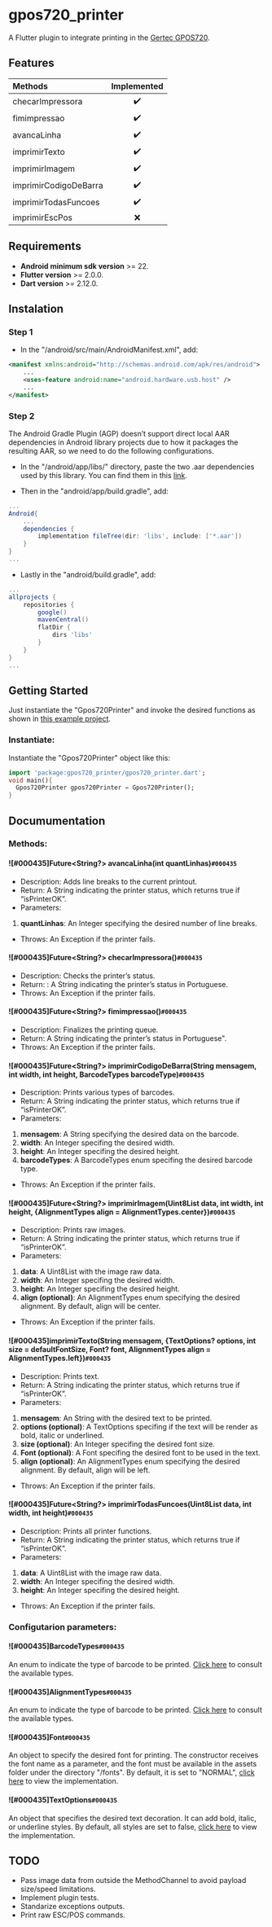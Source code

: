 # gpos720_printer

A Flutter plugin to integrate printing in the <a href="https://www.gertec.com.br/produtos/gpos720/">Gertec GPOS720</a>.

## Features

| Methods               | Implemented |
|:----------------------|:-----------:|
| checarImpressora      |     ✔️      |
| fimimpressao          |     ✔️      |
| avancaLinha           |     ✔️      |
| imprimirTexto         |     ✔️      |
| imprimirImagem        |     ✔️      |
| imprimirCodigoDeBarra |     ✔️      |
| imprimirTodasFuncoes  |     ✔️      |
| imprimirEscPos        |     ❌️      |

## Requirements

* <b>Android minimum sdk version</b> >= 22.
* <b>Flutter version</b> >= 2.0.0.
* <b>Dart version</b> >= 2.12.0.

## Instalation

### Step 1

* In the "/android/src/main/AndroidManifest.xml", add:
```xml
<manifest xmlns:android="http://schemas.android.com/apk/res/android">
    ...
    <uses-feature android:name="android.hardware.usb.host" />
    ...
</manifest>
```

### Step 2

The Android Gradle Plugin (AGP) doesn’t support direct local AAR dependencies in Android library projects due to how it packages the resulting AAR, so we need to do the following configurations.

* In the "/android/app/libs/" directory, paste the two .aar dependencies used by this library. You can find them in this <a href="https://github.com/PaoloDooM/gpos720_printer/tree/master/android/libs">link</a>.

* Then in the "android/app/build.gradle", add:
```gradle
...
Android{
    ...
    dependencies {
        implementation fileTree(dir: 'libs', include: ['*.aar'])
    }
}
...
```

* Lastly in the "android/build.gradle", add:
```gradle
...
allprojects {
    repositories {
        google()
        mavenCentral()
        flatDir {
            dirs 'libs'
        }
    }
}
...
```

## Getting Started

Just instantiate the "Gpos720Printer" and invoke the desired functions as shown in <a href="https://github.com/PaoloDooM/gpos720_printer/blob/master/example/lib/main.dart">this example project</a>.

### Instantiate:

Instantiate the "Gpos720Printer" object like this:
```dart
import 'package:gpos720_printer/gpos720_printer.dart';
void main(){
  Gpos720Printer gpos720Printer = Gpos720Printer();
}
```

## Documumentation

### Methods:

#### ![#000435]<b>Future<String?> avancaLinha(int quantLinhas)</b>`#000435`
* Description: Adds line breaks to the current printout.
* Return: A String indicating the printer status, which returns true if “isPrinterOK”.
* Parameters: 
1. <b>quantLinhas</b>: An Integer specifying the desired number of line breaks.
* Throws: An Exception if the printer fails.

#### ![#000435]<b>Future<String?> checarImpressora()</b>`#000435`
* Description: Checks the printer’s status.
* Return: : A String indicating the printer’s status in Portuguese.
* Throws: An Exception if the printer fails.

#### ![#000435]<b>Future<String?> fimimpressao()</b>`#000435`
* Description: Finalizes the printing queue.
* Return: A String indicating the printer’s status in Portuguese".
* Throws: An Exception if the printer fails.

#### ![#000435]<b>Future<String?> imprimirCodigoDeBarra(String mensagem, int width, int height, BarcodeTypes barcodeType)</b>`#000435`
* Description: Prints various types of barcodes.
* Return: A String indicating the printer status, which returns true if “isPrinterOK”.
* Parameters:
1. <b>mensagem</b>: A String specifying the desired data on the barcode.
2. <b>width</b>: An Integer specifing the desired width.
3. <b>height</b>: An Integer specifing the desired height.
4. <b>barcodeTypes</b>: A BarcodeTypes enum specifing the desired barcode type.
* Throws: An Exception if the printer fails.

#### ![#000435]<b>Future<String?> imprimirImagem(Uint8List data, int width, int height, {AlignmentTypes align = AlignmentTypes.center})</b>`#000435`
* Description: Prints raw images.
* Return: A String indicating the printer status, which returns true if “isPrinterOK”.
* Parameters:
1. <b>data</b>: A Uint8List with the image raw data.
2. <b>width</b>: An Integer specifing the desired width.
3. <b>height</b>: An Integer specifing the desired height.
4. <b>align (optional)</b>: An AlignmentTypes enum specifying the desired alignment. By default, align will be center.
* Throws: An Exception if the printer fails.

#### ![#000435]<b>imprimirTexto(String mensagem, {TextOptions? options, int size = defaultFontSize, Font? font, AlignmentTypes align = AlignmentTypes.left})</b>`#000435`
* Description: Prints text.
* Return: A String indicating the printer status, which returns true if “isPrinterOK”.
* Parameters:
1. <b>mensagem</b>: An String with the desired text to be printed.
2. <b>options (optional)</b>: A TextOptions specifing if the text will be render as bold, italic or underlined.
3. <b>size (optional)</b>: An Integer specifing the desired font size.
4. <b>Font (optional)</b>: A Font specifing the desired font to be used in the text.
5. <b>align (optional)</b>: An AlignmentTypes enum specifying the desired alignment. By default, align will be left.
* Throws: An Exception if the printer fails.

#### ![#000435]<b>Future<String?> imprimirTodasFuncoes(Uint8List data, int width, int height)</b>`#000435`
* Description: Prints all printer functions.
* Return: A String indicating the printer status, which returns true if “isPrinterOK”.
* Parameters:
1. <b>data</b>: A Uint8List with the image raw data.
2. <b>width</b>: An Integer specifing the desired width.
3. <b>height</b>: An Integer specifing the desired height.
* Throws: An Exception if the printer fails.

### Configutarion parameters:

#### ![#000435]<b>BarcodeTypes</b>`#000435`
An enum to indicate the type of barcode to be printed. <a href="https://github.com/PaoloDooM/gpos720_printer/blob/master/lib/barcode_types.dart">Click here</a> to consult the available types.

#### ![#000435]<b>AlignmentTypes</b>`#000435`
An enum to indicate the type of barcode to be printed. <a href="https://github.com/PaoloDooM/gpos720_printer/blob/master/lib/alignment_types.dart">Click here</a> to consult the available types.

#### ![#000435]<b>Font</b>`#000435`
An object to specify the desired font for printing. The constructor receives the font name as a parameter, and the font must be available in the assets folder under the directory "/fonts". By default, it is set to "NORMAL", <a href="https://github.com/PaoloDooM/gpos720_printer/blob/master/lib/font_model.dart">click here</a> to view the implementation.

#### ![#000435]<b>TextOptions</b>`#000435`
An object that specifies the desired text decoration. It can add bold, italic, or underline styles. By default, all styles are set to false, <a href="https://github.com/PaoloDooM/gpos720_printer/blob/master/lib/text_options.dart">click here</a> to view the implementation.

## TODO

* Pass image data from outside the MethodChannel to avoid payload size/speed limitations.
* Implement plugin tests.
* Standarize exceptions outputs.
* Print raw ESC/POS commands.